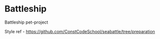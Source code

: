 # Battleship
Battleship pet-project

Style ref - https://github.com/ConstCodeSchool/seabattle/tree/preparation